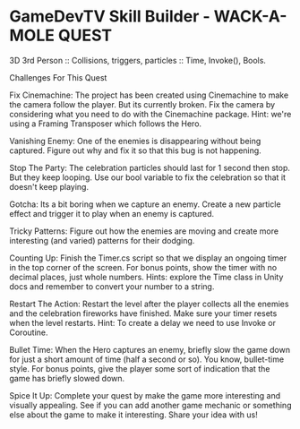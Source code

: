 # GameDevTV Skill Builder - WACK-A-MOLE QUEST
 3D 3rd Person :: Collisions, triggers, particles :: Time, Invoke(), Bools.

Challenges For This Quest

Fix Cinemachine:
The project has been created using Cinemachine to make the camera follow the player. But its currently broken. Fix the camera by considering what you need to do with the Cinemachine package. Hint: we're using a Framing Transposer which follows the Hero.

Vanishing Enemy:
One of the enemies is disappearing without being captured. Figure out why and fix it so that this bug is not happening.

Stop The Party:
The celebration particles should last for 1 second then stop. But they keep looping. Use our bool variable to fix the celebration so that it doesn't keep playing.

Gotcha:
Its a bit boring when we capture an enemy. Create a new particle effect and trigger it to play when an enemy is captured.

Tricky Patterns:
Figure out how the enemies are moving and create more interesting (and varied) patterns for their dodging.

Counting Up:
Finish the Timer.cs script so that we display an ongoing timer in the top corner of the screen. For bonus points, show the timer with no decimal places, just whole numbers. Hints: explore the Time class in Unity docs and remember to convert your number to a string.

Restart The Action:
Restart the level after the player collects all the enemies and the celebration fireworks have finished. Make sure your timer resets when the level restarts. Hint: To create a delay we need to use Invoke or Coroutine.

Bullet Time:
When the Hero captures an enemy, briefly slow the game down for just a short amount of time (half a second or so). You know, bullet-time style. For bonus points, give the player some sort of indication that the game has briefly slowed down.

Spice It Up:
Complete your quest by make the game more interesting and visually appealing. See if you can add another game mechanic or something else about the game to make it interesting. Share your idea with us!
